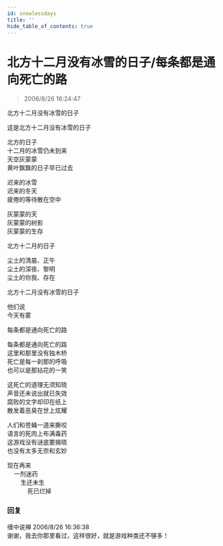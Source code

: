 ```yaml
---
id: snowlessdays
title: ''
hide_table_of_contents: true
---
```


# 北方十二月没有冰雪的日子/每条都是通向死亡的路

> 2006/8/26 16:24:47

<div style={{fontSize: 'large', fontWeight: 'bold', textAlign: 'left', lineHeight: '350%'}}>
北方十二月没有冰雪的日子
</div>

这是北方十二月没有冰雪的日子
 
北方的日子<br/>
十二月的冰雪仍未到来<br/>
天空灰蒙蒙<br/>
黄叶飘飘的日子早已过去
 
迟来的冰雪<br/>
迟来的冬天<br/>
疲倦的等待散在空中
 
灰蒙蒙的天<br/>
灰蒙蒙的树影<br/>
灰蒙蒙的生存
 
北方十二月的日子
 
尘土的清晨、正午<br/>
尘土的深夜、黎明<br/>
尘土的你我、存在
 
北方十二月没有冰雪的日子
 
他们说<br/>
今天有雾

<div style={{fontSize: 'large', fontWeight: 'bold', textAlign: 'left', lineHeight: '350%'}}>
每条都是通向死亡的路
</div>

每条都是通向死亡的路<br/>
这里和那里没有独木桥<br/>
死亡是每一刹那的呼吸<br/>
也可以是那拈花的一笑
 
这死亡的道理无须知晓<br/>
声音还未说出就已失效<br/>
腐败的文字却印在纸上<br/>
散发着恶臭在世上炫耀
 
人们和苍蝇一道来撕咬<br/>
语言的死肉上布满毒药<br/>
这游戏没有谜底要揭晓<br/>
也没有太多无奈和玄妙
 
现在再来<br/>
&nbsp;&nbsp;&nbsp;&nbsp;一剂迷药<br/>
&nbsp;&nbsp;&nbsp;&nbsp;&nbsp;&nbsp;&nbsp;&nbsp;生还未生<br/>
&nbsp;&nbsp;&nbsp;&nbsp;&nbsp;&nbsp;&nbsp;&nbsp;&nbsp;&nbsp;&nbsp;&nbsp;死已烂掉

### 回复

<div class='blog-comment'>
<span class='blog-comment-chan'>缠中说禅</span> 2006/8/26 16:36:38<br/>
谢谢，我去你那里看过，这样很好，就是游戏种类还不够多！
</div>
